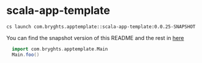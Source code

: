 # scala-app-template

```
cs launch com.bryghts.apptemplate::scala-app-template:0.0.25-SNAPSHOT
```

You can find the snapshot version of this README and the rest in [here](https://github.com/marcesquerra/scala-app-template/tree/snapshot-docs)

```scala
  import com.bryghts.apptemplate.Main
  Main.foo()
```
